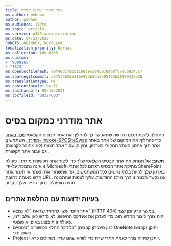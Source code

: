 ```yaml
---
title: אתר מודרני כמקום הבסיס
ms.author: pebaum
author: pebaum
ms.audience: ITPro
ms.topic: article
ms.service: o365-administration
ms.date: 04/21/2020
ROBOTS: NOINDEX, NOFOLLOW
localization_priority: Normal
ms.collection: Adm_O365
ms.custom:
- "9000265"
- "1874"
ms.openlocfilehash: a0f48dc79b51168c9cc045078ad8fc7d668343c7
ms.sourcegitcommit: ab75f66355116e995b3cb5505465b31989339e28
ms.translationtype: MT
ms.contentlocale: he-IL
ms.lasthandoff: 08/13/2021
ms.locfileid: "58327603"
---
```

# <a name="modern-site-as-root-site"></a>אתר מודרני כמקום בסיס

התחלנו להציג תכונה חדשה שתאפשר לך להחליף את אתר הבסיס הקלאסי [שלך באתר מודרני.](https://docs.microsoft.com/sharepoint/modern-root-site) השתמש [ב- Invoke-SPOSiteSwap](https://docs.microsoft.com/powershell/module/sharepoint-online/invoke-spositeswap?view=sharepoint-ps) כדי להחליף את המיקום של אתר באתר אחר תוך אחסון האתר המקורי בארכיון. זמין הן עבור אתר הצוות (לא מחובר לקבוצה) וגם עבור אתר תקשורת.

**חשוב**: אל תמחק את אתר הבסיס הקלאסי שלך כדי ליצור אתר תקשורת מודרני. פעולה זו אינה נתמכת על-ידי Microsoft. מחיקת אתר הבסיס תגרום לכל אתרי SharePoint בארגון שלך להיות בלתי נגישים לכל המשתמשים, עד שתשחזר את האתר או תיצור אתר חדש באותה כתובת URL. אנו נקשר תכונה זו דרך מרכז ההודעות. עליך לצפות שהתכונה תהיה מופעלת בתוך הדייר שלך בקרוב.

## <a name="known-issues-with-swapping-sites"></a>בעיות ידועות עם החלפת אתרים
- אתר היעד עשוי להחזיר שגיאת "לא נמצא" (HTTP 404) במשך פרק זמן קצר.
- יהיה צורך ליצור מחדש תוכן כדי לעדכן את אינדקס החיפוש. לא נדרש כאן שלב ידני, פעולה זו ת בוצע באופן אוטומטי.
- כל דבר התלוי בקישורים "סטטיים" (כגון סינכרון קבצים OneNote קבצים) יתוקן באופן ידני.
- Project ייתכן שיהיה צורך לאמת אתרי שרת כדי לוודא שהם עדיין משויכים כראוי. 
